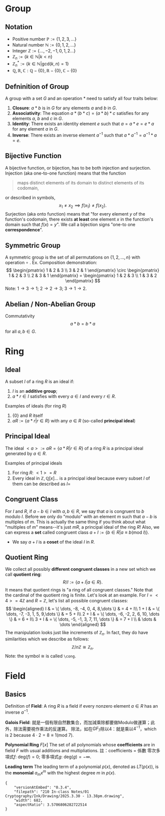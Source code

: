 # Group
## Notation
- Positive number $\mathbb{P}:=\{ 1,2,3,\dots \}$
- Natural number $\mathbb{N}:=\{ 0,1,2,\dots \}$
- Integer $\mathbb{Z}:=\{ \dots,-2,-1,0,1,2\dots \}$
- $\mathbb{Z}_{n}:=\{ k\in\mathbb{N}|k<n \}$
- ${\mathbb{Z}_{n}}^{*}:=\{ k\in\mathbb{N}|\text{gcd}(k, n) = 1 \}$
- $\mathbb Q, \mathbb R, \mathbb C: \mathbb Q - \{ 0 \}, \mathbb{R} - \{ 0 \}, \mathbb{C} - \{ 0 \}$
## Defninition of Group
A group with a set $G$ and an operation $*$ need to satisfy all four traits below:
1. **Closure**: $a * b$ is in $G$ for any elements $a$ and $b$ in $G$.
2. **Associativity**: The equation $a*(b*c)=(a*b)*c$ satisfies for any elements $a$, $b$ and $c$ in $G$.
3. **Identity**: There exists an identity element $e$ such that $a=a*e=e*a$ for any element $a$ in $G$.
4. **Inverse**: There exists an inverse element $a^{-1}$ such that $a * a^{-1}=a^{-1}*a=e$.

## Bijective Function
A bijective function, or bijection, has to be both injection and surjection.
Injection (aka one-to-one function) means that the function 
> maps distinct elements of its domain to distinct elements of its codomain,

or described in symbols, $$
x_{1}\ne x_{2} \implies f(x_{1}) \ne f(x_{2}).
$$
Surjection (aka onto function) means that "for every element $y$ of the function's codomain, there exists **at least** one element $x$ in the function's domain such that $f(x)=y$".
We call a bijection signs "one-to one **correspondence**".

## Symmetric Group
A symmetric group is the set of all permutations on $\{ 1,2,\dots,n \}$ with operation $\circ$ .
Ex. Composition demonstration:
$$
\begin{pmatrix}
1 & 2 & 3 \\
3  & 2 & 1
\end{pmatrix} \circ \begin{pmatrix}
1 & 2 & 3 \\
2 & 3 & 1
\end{pmatrix} = \begin{pmatrix}
1 & 2 & 3 \\
1 & 3 & 2
\end{pmatrix}
$$
Note: $1\to 3 \to 1$; $2 \to 2 \to 3$; $3 \to 1 \to 2$.

## Abelian / Non-Abelian Group
Commutativity
$$
a*b = b*a
$$
for all $a,b \in G$.
# Ring
## Ideal
A subset $I$ of a ring $R$ is an ideal if:
1. $I$ is an **additive group**;
2. $a*r\in I$ satisfies with every $a \in I$ and every $r \in R$.

Examples of ideals (for ring $R$)
1. $\{ 0 \}$ and $R$ itself
2. $aR:=\{ a*r|r\in R \}$ with any $a \in R$ (so-called **principal ideal**)
## Principal Ideal
The ideal ${<a> := aR = \{ a* R | r \in R \}}$ of a ring $R$ is a principal ideal generated by $a \in R$.

Examples of principal ideals
1. For ring $R$: ${<1> = R}$
2. Every ideal in $\mathbb{Z}, \mathbb{Q}[x]\dots$ is a principal ideal because every subset $I$ of them can be described as ${I = }$

## Congruent Class
For $I$ and $R$, if ${a - b \in I}$ with ${a, b \in R}$, we say that $a$ is congruent to $b$ modulo $I$. 
Before we only do "modulo" with an element $m$ such that ${ a- b}$ is multiples of $m$. This is actually the same thing if you think about what "multiples of $m$" means--it's just $mR$, a principal ideal of the ring $R$!
Also, we can express a **set** called congruent class $a+I:=\{  b \in R | a \equiv b ( \text{mod }I ) \}$.
- We say $a + I$ is a **coset** of the ideal $I$ in $R$.

## Quotient Ring
We collect all possibly **different congruent classes** in a new set which we call **quotient ring**:
$$
R / I := \{ a + I | a \in R \}.
$$
It means that quotient rings is "a ring of all congruent classes."
Note that the cardinal of the quotient ring is finite. Let's look at an example.
For ${I= <4> = 4\mathbb{Z}}$ and $R = \mathbb{Z}$, let's list all possible congruent classes:
$$
\begin{aligned}
 I & = \{ \dots, -8, -4, 0, 4, 8,\dots \}  & = 4 + I\\
 1 + I & = \{  \dots, -7, -3, 1, 5, 9,\dots \}  & = 5 + I\\
 2 + I  & = \{ \dots, -6, -2, 2, 6, 10, \dots \}  & = 6 + I\\
 3 + I  & = \{ \dots, -5, -1, 3, 7, 11, \dots \} & = 7 + I \\
 & \dots & \dots
\end{aligned}
$$
The manipulation looks just like increments of $\mathbb{Z}_{n}$. In fact, they do have similarities which we describe as follows:
$$
\mathbb{Z} / n\mathbb{Z} \cong \mathbb{Z}_{n}.
$$
Note: the symbol $\cong$ is called `\cong`.

# Field
## Basics
Definition of **Field**: A ring $R$ is a field if every nonzero element $a \in R$ has an inverse $a^{-1}$.

**Galois Field**: 就是一個有限自然數集合，而加減乘除都要做Modulo做運算；此外，除法需要視作乘法的反運算。
除法，如在$GF_{7}$除以4：就是乘以$4^{-1}$，which is 2 because $4\cdot 2=8\equiv 1( \text{mod }7 )$.

**Polynomial Ring** $F[x]$
The set of all polynomials whose **coefficients** are in fielid $F$ with usual additions and multipliations.
註：coefficients = 係數
零次多項式$f$: $\text{deg}(f) = 0$; 零多項式$g$: $\text{deg}(g)=-\infty$.

**Leading term**
The leading term of a polynomial $p(x)$, denoted as $LT(p(x))$, is the **monomial** $a_{m}x^{m}$ with the highest degree $m$ in $p(x)$.

```handdrawn-ink
{
	"versionAtEmbed": "0.3.4",
	"filepath": "210 In-class Notes/01 Cryptography/Ink/Drawing/2025.3.30 - 13.38pm.drawing",
	"width": 682,
	"aspectRatio": 3.5706806282722514
}
```


